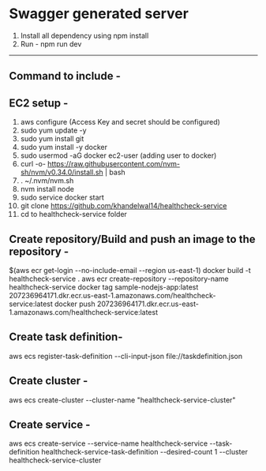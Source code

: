 # Swagger generated server

1. Install all dependency using npm install
2. Run - npm run dev


----------------
Command to include -
---------------------

EC2 setup -
-------------
1. aws configure (Access Key and secret should be configured)
2. sudo yum update -y
3. sudo yum install git
4. sudo yum install -y docker
5. sudo usermod -aG docker ec2-user (adding user to docker)
6. curl -o- https://raw.githubusercontent.com/nvm-sh/nvm/v0.34.0/install.sh | bash
7. . ~/.nvm/nvm.sh
8. nvm install node
9. sudo service docker start
10. git clone <https://github.com/khandelwal14/healthcheck-service>
11. cd to healthcheck-service folder

Create repository/Build and push an image to the repository -
-------------------------------------------------------------


$(aws ecr get-login --no-include-email --region us-east-1)
docker build -t healthcheck-service .
aws ecr create-repository --repository-name healthcheck-service
docker tag sample-nodejs-app:latest 207236964171.dkr.ecr.us-east-1.amazonaws.com/healthcheck-service:latest
docker push 207236964171.dkr.ecr.us-east-1.amazonaws.com/healthcheck-service:latest

 
Create task definition-
-----------------------
aws ecs register-task-definition --cli-input-json file://taskdefinition.json

Create cluster -
---------------
aws ecs create-cluster --cluster-name "healthcheck-service-cluster"

Create service -
----------------
aws ecs create-service --service-name healthcheck-service --task-definition healthcheck-service-task-definition --desired-count 1 --cluster healthcheck-service-cluster
